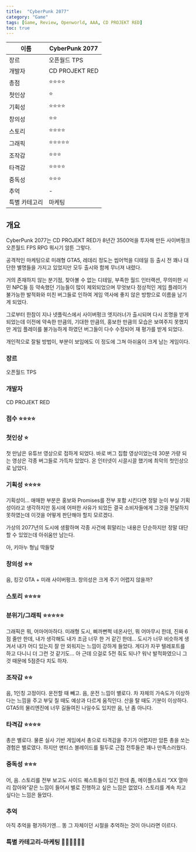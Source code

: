 ```yaml
---
title:  "CyberPunk 2077"
category: "Game"
tags: [Game, Review, Openworld, AAA, CD PROJEKT RED]
toc: true
---
```


| 이름 | CyberPunk 2077 |
| --- | --- |
| 장르 | 오픈월드 TPS |
| 개발자 | CD PROJEKT RED |
| 총점 | ⭐⭐⭐⭐ |
| 첫인상 | ⭐ |
| 기획성 | ⭐⭐⭐⭐ |
| 창의성 | ⭐⭐ |
| 스토리 | ⭐⭐⭐⭐ |
| 그래픽 | ⭐⭐⭐⭐⭐ |
| 조작감 | ⭐⭐⭐ |
| 타격감 | ⭐⭐⭐⭐ |
| 중독성 | ⭐⭐⭐ |
| 추억 | - |
| 특별 카테고리 | 마케팅 |

## 개요

CyberPunk 2077는 CD PROJEKT RED가 8년간 3500억을 투자해 만든 사이버펑크 오픈월드 FPS RPG 뭐시기 암튼 그렇다.

공격적인 마케팅으로 미래형 GTA5, 레데리 정도는 씹어먹을 디테일 등 출시 전 꽤나 대단한 별명들을 가지고 있었지만 모두 출시와 함께 무너져 내렸다.

거의 존재하지 않는 분기점, 찾아볼 수 없는 디테일, 부족한 월드 인터랙션, 무의미한 시민 NPC들 등 약속했던 기능들이 많이 제외되었으며 무엇보다 정상적인 게임 플레이가 불가능한 발적화와 미친 버그들로 인하여 게임 역사에 좋지 않은 방향으로 이름을 남기게 되었다.

그로부터 한참이 지나 넷플릭스에서 사이버펑크 엣지러너가 출시되며 다시 조명을 받게 되었는데 이전에 약속한 만큼의, 기대한 만큼의, 홍보한 만큼의 모습은 보여주지 못했지만 게임 플레이를 불가능하게 하였던 버그들이 다수 수정되어 재 평가를 받게 되었다.

개인적으로 잘될 방법이, 부분이 보임에도 이 정도에 그쳐 아쉬움이 크게 남는 게임이다.

### 장르

오픈월드 TPS

### 개발자

CD PROJEKT RED

### 점수 ⭐⭐⭐⭐

### 첫인상 ⭐

첫 만남은 유튜브 영상으로 접하게 되었다. 바로 버그 집합 영상이었는데 30분 가량 되는 영상은 각종 버그들로 가득차 있었다. 온 인터넷이 시끌시끌 했기에 최악의 첫인상으로 남았다.

### 기획성 ⭐⭐⭐⭐

기획성이… 애매한 부분은 홍보와 Promises를 전부 포함 시킨다면 정말 눈이 부실 기획성이라고 생각하지만 동시에 어떠한 사유가 되었든 결국 소비자들에게 그것을 전달하지 못하였는데 이것을 어떻게 판단해야 할지 모르겠다.

가상의 2077년의 도시에 생활하며 각종 사건에 휘말리는 내용은 단순하지만 정말 대단할 수 있었는데 아쉬움만 남는다.

아, 키아누 형님 딱들맞

### 창의성 ⭐⭐

음, 킹갓 GTA + 미래 사이버펑크. 창의성은 크게 주기 어렵지 않을까?

### 스토리 ⭐⭐⭐⭐

### 분위기/그래픽 ⭐⭐⭐⭐⭐

그래픽은 뭐, 어마어마하다. 미래형 도시, 삐까뻔쩍 네온사인, 뭐 어마무시 한데, 진짜 6점 줄만 한데, 내가 생각해도 내가 조금 너무 한 거 같긴 한데… 도시가 너무 비슷하게 생겨서 내가 어디 있는지 잘 안 외워지는 느낌이 강하게 들었다. 게다가 자꾸 텔레포트를 하고 다니니 더 그런 것 같기도... 아 근데 으걸로 5전 줘도 되나? 워낙 발적화였으니 그것 때문에 5점준다 치도 하자.

### 조작감 ⭐⭐

음, 1인칭 고정이다. 운전할 때 빼고. 음, 운전 느낌이 별로다. 차 자체의 가속도가 이상하다는 느낌을 주고 부딪 칠 때도 예상과 다르게 움직인다. 산을 탈 때도 기분이 이상하다. GTA5의 물리엔진에 너무 길들여진 나일수도 있지만 음, 난 좀 아니다.

### 타격감 ⭐⭐⭐⭐

총은 별로다. 물론 실사 기반 게임에서 총으로 타격감을 주기가 어렵지만 암튼 총을 쏘는 경험은 별로였다. 하지만 맨티스 블레이드를 필두로 근접 전투들은 꽤나 만족스러웠다.

### 중독성 ⭐⭐⭐

어, 음. 스토리를 전부 보고도 사이드 퀘스트들이 있긴 한데 좀, 메이플스토리 “XX 열마리 잡아와”같은 느낌이 들어서 별로 진행하고 싶은 느낌은 없었다. 스토리를 계속 차고 싶다는 느낌은 들었다.

### 추억

아직 추억을 평가하기엔… 똥 그 자체이던 시절을 추억하는 것이 아니라면 이르다.

### 특별 카테고리-마케팅 💎💎💎💎💎💎
